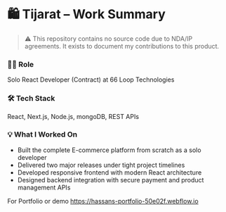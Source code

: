 # 🛍️ Tijarat – Work Summary

> ⚠️ This repository contains no source code due to NDA/IP agreements. It exists to document my contributions to this product.

### 🧑‍💻 Role
Solo React Developer (Contract) at 66 Loop Technologies

### 🛠 Tech Stack
React, Next.js, Node.js, mongoDB, REST APIs

### 💡 What I Worked On
- Built the complete E-commerce platform from scratch as a solo developer
- Delivered two major releases under tight project timelines
- Developed responsive frontend with modern React architecture
- Designed backend integration with secure payment and product management APIs

For Portfolio or demo 
https://hassans-portfolio-50e02f.webflow.io
